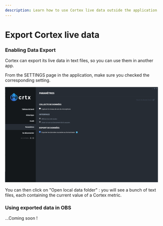 ```yaml
---
description: Learn how to use Cortex live data outside the application.
---
```


# Export Cortex live data

### Enabling Data Export

Cortex can export its live data in text files, so you can use them in another app.

From the SETTINGS page in the application, make sure you checked the corresponding setting.

![Under &quot;Data Export&quot;, check the export settings](../.gitbook/assets/image.png)

You can then click on "Open local data folder" : you will see a bunch of text files, each containing the current value of a Cortex metric.

### Using exported data in OBS

...Coming soon !

